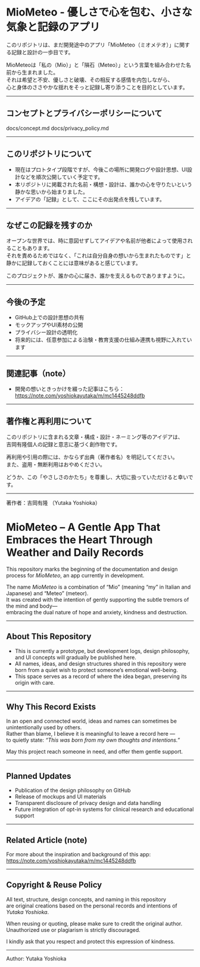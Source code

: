 # MioMeteo - 優しさで心を包む、小さな気象と記録のアプリ

このリポジトリは、まだ開発途中のアプリ「MioMeteo（ミオメテオ）」に関する記録と設計の一歩目です。

MioMeteoは「私の（Mio）」と「隕石（Meteo）」という言葉を組み合わせた名前から生まれました。  
それは希望と不安、優しさと破壊、その相反する感情を内包しながら、  
心と身体のささやかな揺れをそっと記録し寄り添うことを目的としています。

---

## コンセプトとプライバシーポリシーについて

docs/concept.md
docs/privacy_policy.md

---

## このリポジトリについて

- 現在はプロトタイプ段階ですが、今後この場所に開発ログや設計思想、UI設計などを順次公開していく予定です。
- 本リポジトリに掲載された名前・構想・設計は、誰かの心を守りたいという静かな思いから始まりました。
- アイデアの「記録」として、ここにその出発点を残しています。

---

## なぜこの記録を残すのか

オープンな世界では、時に意図せずしてアイデアや名前が他者によって使用されることもあります。  
それを責めるためではなく、「これは自分自身の想いから生まれたものです」と静かに記録しておくことには意味があると感じています。

このプロジェクトが、誰かの心に届き、誰かを支えるものでありますように。

---

## 今後の予定

- GitHub上での設計思想の共有  
- モックアップやUI素材の公開  
- プライバシー設計の透明化  
- 将来的には、任意参加による治験・教育支援の仕組み連携も視野に入れています  

---

## 関連記事（note）

- 開発の想いときっかけを綴った記事はこちら：  
https://note.com/yoshiokayutaka/m/mc1445248ddfb

---

## 著作権と再利用について

このリポジトリに含まれる文章・構成・設計・ネーミング等のアイデアは、  
吉岡有隆個人の記録と意志に基づく創作物です。

再利用や引用の際には、かならず出典（著作者名）を明記してください。  
また、盗用・無断利用はおやめください。

どうか、この「やさしさのかたち」を尊重し、大切に扱っていただけると幸いです。

---

著作者：吉岡有隆 
（Yutaka Yoshioka）


# MioMeteo – A Gentle App That Embraces the Heart Through Weather and Daily Records

This repository marks the beginning of the documentation and design process for *MioMeteo*, an app currently in development.

The name *MioMeteo* is a combination of “Mio” (meaning “my” in Italian and Japanese) and “Meteo” (meteor).  
It was created with the intention of gently supporting the subtle tremors of the mind and body—  
embracing the dual nature of hope and anxiety, kindness and destruction.

---

## About This Repository

- This is currently a prototype, but development logs, design philosophy, and UI concepts will gradually be published here.
- All names, ideas, and design structures shared in this repository were born from a quiet wish to protect someone’s emotional well-being.
- This space serves as a record of where the idea began, preserving its origin with care.

---

## Why This Record Exists

In an open and connected world, ideas and names can sometimes be unintentionally used by others.  
Rather than blame, I believe it is meaningful to leave a record here —  
to quietly state: *“This was born from my own thoughts and intentions.”*

May this project reach someone in need, and offer them gentle support.

---

## Planned Updates

- Publication of the design philosophy on GitHub  
- Release of mockups and UI materials  
- Transparent disclosure of privacy design and data handling  
- Future integration of opt-in systems for clinical research and educational support  

---

## Related Article (note)

For more about the inspiration and background of this app:  
https://note.com/yoshiokayutaka/m/mc1445248ddfb

---

## Copyright & Reuse Policy

All text, structure, design concepts, and naming in this repository  
are original creations based on the personal records and intentions of *Yutaka Yoshioka*.

When reusing or quoting, please make sure to credit the original author.  
Unauthorized use or plagiarism is strictly discouraged.

I kindly ask that you respect and protect this expression of kindness.

---

Author: Yutaka Yoshioka


